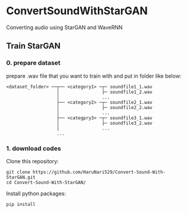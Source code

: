 # ConvertSoundWithStarGAN

Converting audio using StarGAN and WaveRNN

## Train StarGAN
### 0. prepare dataset

prepare .wav file that you want to train with and put in folder like below:
```
<dataset_folder> ──┬── <category1> ─┬─ soundfile1_1.wav
                   │                ├─ soundfile1_2.wav
                   │                ...
                   ├── <category2> ─┬─ soundfile2_1.wav
                   │                ├─ soundfile2_2.wav
                   │                ...
                   ├── <categpry3> ─┬─ soundfile3_1.wav
                   │                ├─ soundfile3_2.wav
                   │                ...
                   ...
```
### 1. download codes
Clone this repository:
```
git clone https://github.com/HaruNari529/Convert-Sound-With-StarGAN.git
cd Convert-Sound-With-StarGAN/
```
Install python packages:
```
pip install 
```
